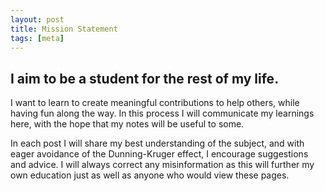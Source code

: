 ```yaml
---
layout: post
title: Mission Statement
tags: [meta]
---
```


## I aim to be a student for the rest of my life.

I want to learn to create meaningful contributions to help others, while having fun along the way. In this process I will communicate my learnings here, with the hope that my notes will be useful to some.

In each post I will share my best understanding of the subject, and with eager avoidance of the Dunning-Kruger effect, I encourage suggestions and advice. I will always correct any misinformation as this will further my own education just as well as anyone who would view these pages.

